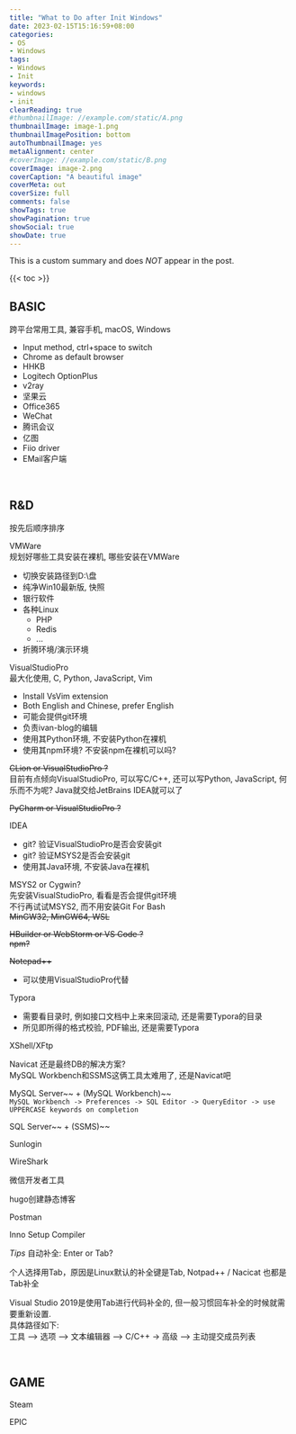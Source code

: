```yaml
---
title: "What to Do after Init Windows"
date: 2023-02-15T15:16:59+08:00
categories:
- OS
- Windows
tags:
- Windows
- Init
keywords:
- windows
- init
clearReading: true
#thumbnailImage: //example.com/static/A.png
thumbnailImage: image-1.png
thumbnailImagePosition: bottom
autoThumbnailImage: yes
metaAlignment: center
#coverImage: //example.com/static/B.png
coverImage: image-2.png
coverCaption: "A beautiful image"
coverMeta: out
coverSize: full
comments: false
showTags: true
showPagination: true
showSocial: true
showDate: true
---
```


This is a custom summary and does *NOT* appear in the post.
<!--more-->

{{< toc >}}

## BASIC
跨平台常用工具, 兼容手机, macOS, Windows

- Input method, ctrl+space to switch
- Chrome as default browser
- HHKB
- Logitech OptionPlus
- v2ray
- 坚果云
- Office365
- WeChat
- 腾讯会议
- 亿图
- Fiio driver
- EMail客户端




<br>

## R&D
按先后顺序排序


VMWare  
规划好哪些工具安装在裸机, 哪些安装在VMWare

- 切换安装路径到D:\盘
- 纯净Win10最新版, 快照
- 银行软件
- 各种Linux
  - PHP
  - Redis
  - ...
- 折腾环境/演示环境


VisualStudioPro  
最大化使用, C, Python, JavaScript, Vim

- Install VsVim extension
- Both English and Chinese, prefer English
- 可能会提供git环境
- 负责ivan-blog的编辑
- 使用其Python环境, 不安装Python在裸机
- 使用其npm环境? 不安装npm在裸机可以吗?


~~CLion or VisualStudioPro ?~~  
目前有点倾向VisualStudioPro, 可以写C/C++, 还可以写Python, JavaScript, 何乐而不为呢?
Java就交给JetBrains IDEA就可以了


~~PyCharm or VisualStudioPro ?~~


IDEA
- git? 验证VisualStudioPro是否会安装git
- git? 验证MSYS2是否会安装git
- 使用其Java环境, 不安装Java在裸机


MSYS2 or Cygwin?  
先安装VisualStudioPro, 看看是否会提供git环境  
不行再试试MSYS2, 而不用安装Git For Bash  
~~MinGW32, MinGW64, WSL~~

~~HBuilder or WebStorm or VS Code ?~~  
~~npm?~~

~~Notepad++~~
- 可以使用VisualStudioPro代替

Typora
- 需要看目录时, 例如接口文档中上来来回滚动, 还是需要Typora的目录
- 所见即所得的格式校验, PDF输出, 还是需要Typora

XShell/XFtp

Navicat 还是最终DB的解决方案?  
MySQL Workbench和SSMS这俩工具太难用了, 还是Navicat吧

MySQL Server~~ + (MySQL Workbench)~~  
`MySQL Workbench -> Preferences -> SQL Editor -> QueryEditor -> use UPPERCASE keywords on completion`

SQL Server~~ + (SSMS)~~

Sunlogin

WireShark

微信开发者工具

hugo创建静态博客

Postman

Inno Setup Compiler


*Tips*
自动补全: Enter or Tab?

个人选择用Tab，原因是Linux默认的补全键是Tab, Notpad++ / Nacicat 也都是Tab补全

Visual Studio 2019是使用Tab进行代码补全的, 但一般习惯回车补全的时候就需要重新设置.  
具体路径如下:  
工具 –> 选项 –> 文本编辑器 –> C/C++ -> 高级 –> 主动提交成员列表




<br>

## GAME
Steam

EPIC

